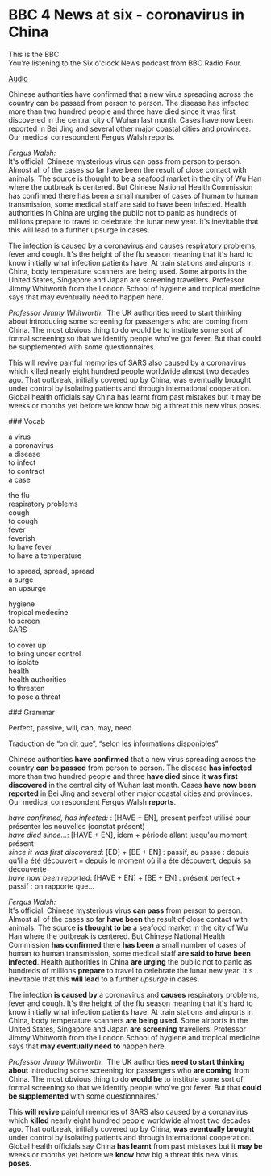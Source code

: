 # BBC 4 News at six - coronavirus in China

This is the BBC  
You're listening to the Six o'clock News podcast from BBC Radio Four.

[Audio](sixoclocknews_20200120_coronavirus.mp3)

Chinese authorities have confirmed that a new virus spreading across the country can be passed from person to person. The disease has infected more than two hundred people and three have died since it was first discovered in the central city of Wuhan last month. Cases have now been reported in Bei Jing and several other major coastal cities and provinces. Our medical correspondent Fergus Walsh reports.

*Fergus Walsh:*  
It's official. Chinese mysterious virus can pass from person to person. Almost all of the cases so far have been the result of close contact with animals. The source is thought to be a seafood market in the city of Wu Han where the outbreak is centered. But Chinese National Health Commission has confirmed there has been a small number of cases of human to human transmission, some medical staff are said to have been infected. Health authorities in China are urging the public not to panic as hundreds of millions prepare to travel to celebrate the lunar new year. It's inevitable that this will lead to a further upsurge in cases.

The infection is caused by a coronavirus and causes respiratory problems, fever and cough. It's the height of the flu season meaning that it's hard to know initially what infection patients have. At train stations and airports in China, body temperature scanners are being used. Some airports in the United States, Singapore and Japan are screening travellers. Professor Jimmy Whitworth from the London School of hygiene and tropical medicine  says that may eventually need to happen here.

*Professor Jimmy  Whitworth*: 'The UK authorities need to start thinking about introducing some screening for passengers who are coming from China. The most obvious thing to do would be to institute some sort of formal screening so that we identify people who've got fever. But that could be supplemented with some questionnaires.'

This will revive painful memories of SARS also caused by a coronavirus which killed nearly eight hundred people worldwide almost two decades ago. That outbreak, initially covered up by China, was eventually brought under control by isolating patients and through international cooperation. Global health officials say China has learnt from past mistakes but it may be weeks or months yet before we know how big a threat this new virus poses.

<div style="page-break-after: always;"></div>
### Vocab

a virus  
a coronavirus  
a disease  
to infect  
to contract  
a case  

the flu  
respiratory problems  
cough  
to cough  
fever  
feverish  
to have fever  
to have a temperature  

to spread, spread, spread  
a surge  
an upsurge  

hygiene  
tropical medecine  
to screen  
SARS  

to cover up  
to bring under control  
to isolate  
health  
health authorities  
to threaten  
to pose a threat

<div style="page-break-after: always;"></div>
### Grammar

Perfect, passive, will, can, may, need

Traduction de “on dit que”, “selon les informations disponibles”

Chinese authorities **have confirmed** that a new virus spreading across the country **can be passed** from person to person. The disease **has infected** more than two hundred people and three **have died** since it **was first discovered** in the central city of Wuhan last month. Cases **have now been reported** in Bei Jing and several other major coastal cities and provinces. Our medical correspondent Fergus Walsh **reports**.

*have confirmed, has infected:* : [HAVE + EN], present perfect utilisé pour présenter les nouvelles (constat présent)  
*have died since…*: [HAVE + EN], idem + période allant jusqu'au moment présent  
*since it was first discovered*: [ED] + [BE + EN] : passif, au passé : depuis qu'il a été découvert = depuis le moment où il a été découvert, depuis sa découverte  
*have now been reported*: [HAVE + EN] + [BE + EN] : présent perfect + passif : on rapporte que…  

*Fergus Walsh:*  
It's official. Chinese mysterious virus **can pass** from person to person. Almost all of the cases so far **have been** the result of close contact with animals. The source **is thought to be** a seafood market in the city of Wu Han where the outbreak is centered. But Chinese National Health Commission **has confirmed** there **has been** a small number of cases of human to human transmission, some medical staff **are said to have been infected**. Health authorities in China **are urging** the public not to panic as hundreds of millions **prepare** to travel to celebrate the lunar new year. It's inevitable that this **will lead** to a further *upsurge* in cases.

The infection **is caused by** a coronavirus and **causes** respiratory problems, fever and cough. It's the height of the flu season meaning that it's hard to know initially what infection patients have. At train stations and airports in China, body temperature scanners **are being used**. Some airports in the United States, Singapore and Japan **are screening** travellers. Professor Jimmy Whitworth from the London School of hygiene and tropical medicine  says that **may eventually need to** happen here.

*Professor Jimmy  Whitworth*: 'The UK authorities **need to start thinking about** introducing some screening for passengers who **are coming** from China. The most obvious thing to do **would be** to institute some sort of formal screening so that we identify people who've got fever. But that **could be supplemented** with some questionnaires.'

This **will revive** painful memories of SARS also caused by a coronavirus which **killed** nearly eight hundred people worldwide almost two decades ago. That outbreak, initially covered up by China, **was eventually brought** under control by isolating patients and through international cooperation. Global health officials say China **has learnt** from past mistakes but it **may be** weeks or months yet before we **know** how big a threat this new virus **poses.**


